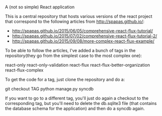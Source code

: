 A (not so simple) React application

This is a central repository that hosts various versions of the react project that correspond
to the following articles from http://spapas.github.io/:

- http://spapas.github.io/2015/06/05/comprehensive-react-flux-tutorial/
- http://spapas.github.io/2015/07/02/comprehensive-react-flux-tutorial-2/
- http://spapas.github.io/2015/09/08/more-complex-react-flux-example/

To be able to follow the articles, I've added a bunch of tags in the repository(they go from
the simplest case to the most complex one):

react-only
react-only-validation
react-flux
react-flux-better-organization
react-flux-complex

To get the code for a tag, just clone the repository and do a:

git checkout TAG
python manage.py syncdb

If you want to go to a different tag, you'll just do again a checkout to
the corresponding tag, but you'll need to delete the db.sqlite3 file (that
contains the database schema for the application) and then do a syncdb again.
